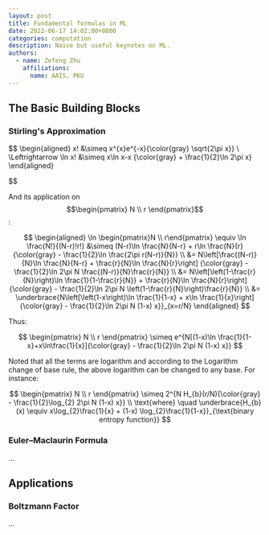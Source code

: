```yaml
---
layout: post
title: Fundamental formulas in ML
date: 2022-06-17 14:02:00+0800
categories: computation
description: Naive but useful keynotes on ML.
authors:
  - name: Zefeng Zhu
    affiliations:
      name: AAIS, PKU
---
```


## The Basic Building Blocks

### Stirling's Approximation

$$
\begin{aligned}
    x! &\simeq x^{x}e^{-x}{\color{gray} \sqrt{2\pi x}} \\
    \Leftrightarrow \ln x! &\simeq x\ln x-x {\color{gray} + \frac{1}{2}\ln 2\pi x}
\end{aligned}

$$

And its application on $$\begin{pmatrix} N \\ r \end{pmatrix}$$:

$$
\begin{aligned}
    \ln \begin{pmatrix}N \\ r\end{pmatrix} \equiv \ln \frac{N!}{(N-r)!r!}
&\simeq (N-r)\ln \frac{N}{N-r} + r\ln \frac{N}{r} {\color{gray} - \frac{1}{2}\ln \frac{2\pi r(N-r)}{N}} \\
&= N\left[\frac{(N-r)}{N}\ln \frac{N}{N-r} + \frac{r}{N}\ln \frac{N}{r}\right] {\color{gray} - \frac{1}{2}\ln 2\pi N \frac{(N-r)}{N}\frac{r}{N}} \\
&= N\left[\left(1-\frac{r}{N}\right)\ln \frac{1}{1-\frac{r}{N}} + \frac{r}{N}\ln \frac{N}{r}\right] {\color{gray} - \frac{1}{2}\ln 2\pi N \left(1-\frac{r}{N}\right)\frac{r}{N}} \\
&= \underbrace{N\left[\left(1-x\right)\ln \frac{1}{1-x} + x\ln \frac{1}{x}\right] {\color{gray} - \frac{1}{2}\ln 2\pi N (1-x) x}}_{x=r/N}
\end{aligned}
$$

Thus:

$$
\begin{pmatrix} N \\ r \end{pmatrix} \simeq e^{N[(1-x)\ln \frac{1}{1-x}+x\ln\frac{1}{x}]{\color{gray} - \frac{1}{2}\ln 2\pi N (1-x) x}}
$$

Noted that all the terms are logarithm and according to the Logarithm change of base rule, the above logarithm can be changed to any base. For instance:

$$
\begin{pmatrix} N \\ r \end{pmatrix} \simeq 2^{N H_{b}(r/N){\color{gray} - \frac{1}{2}\log_{2} 2\pi N (1-x) x}} \\
\text{where} \quad \underbrace{H_{b}(x) \equiv x\log_{2}\frac{1}{x} + (1-x) \log_{2}\frac{1}{1-x}}_{\text{binary entropy function}}
$$

### Euler–Maclaurin Formula

...

## Applications

### Boltzmann Factor

...
